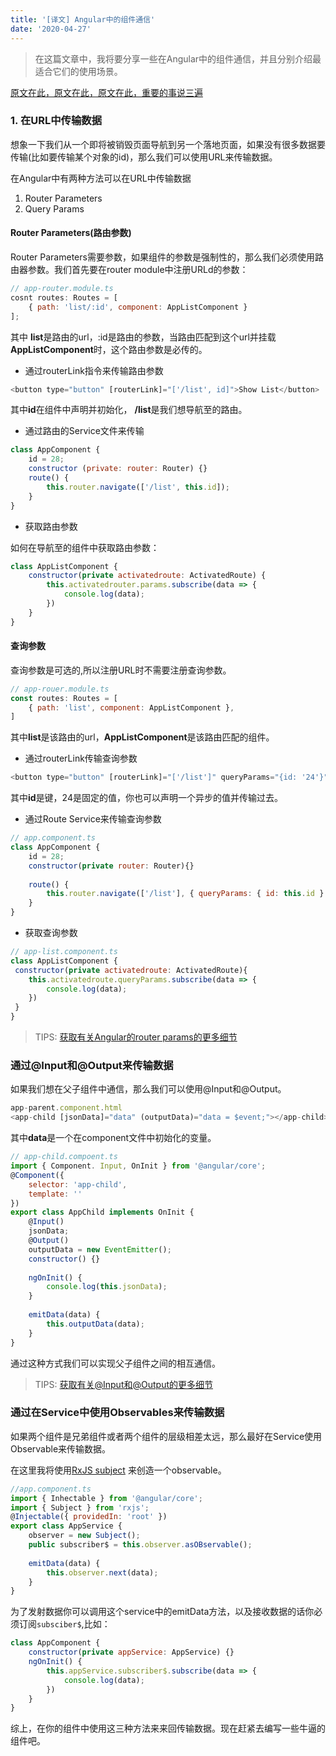 ```yaml
---
title: '[译文] Angular中的组件通信'
date: '2020-04-27'
---
```


> 在这篇文章中，我将要分享一些在Angular中的组件通信，并且分别介绍最适合它们的使用场景。

[原文在此，原文在此，原文在此，重要的事说三遍](https://alligator.io/angular/component-communication/)

### 1. 在URL中传输数据

想象一下我们从一个即将被销毁页面导航到另一个落地页面，如果没有很多数据要传输(比如要传输某个对象的id)，那么我们可以使用URL来传输数据。

在Angular中有两种方法可以在URL中传输数据

1. Router Parameters
2. Query Params

#### Router Parameters(路由参数)

Router Parameters需要参数，如果组件的参数是强制性的，那么我们必须使用路由器参数。我们首先要在router module中注册URLd的参数：

```js
// app-router.module.ts
cosnt routes: Routes = [
	{ path: 'list/:id', component: AppListComponent }
];
```

其中 **list**是路由的url，:id是路由的参数，当路由匹配到这个url并挂载**AppListComponent**时，这个路由参数是必传的。

* 通过routerLink指令来传输路由参数

```js
<button type="button" [routerLink]="['/list', id]">Show List</button>
```

其中**id**在组件中声明并初始化， **/list**是我们想导航至的路由。

* 通过路由的Service文件来传输

```js
class AppComponent {
	id = 28;
	constructor (private: router: Router) {}
	route() {
		this.router.navigate(['/list', this.id]);
	}
}
```

* 获取路由参数

如何在导航至的组件中获取路由参数：

```js
class AppListComponent {
	constructor(private activatedroute: ActivatedRoute) {
		this.activatedrouter.params.subscribe(data => {
			console.log(data);
		})
	}
}
```


#### 查询参数

查询参数是可选的,所以注册URL时不需要注册查询参数。

```js
// app-rouer.module.ts
const routes: Routes = [
	{ path: 'list', component: AppListComponent },
]
```

其中**list**是该路由的url，**AppListComponent**是该路由匹配的组件。

* 通过routerLink传输查询参数

```js
<button type="button" [routerLink]="['/list']" queryParams="{id: '24'}"></button>
```

其中**id**是键，24是固定的值，你也可以声明一个异步的值并传输过去。

* 通过Route Service来传输查询参数

```js
// app.component.ts
class AppComponent {
	id = 28;
	constructor(private router: Router){}
	
	route() {
		this.router.navigate(['/list'], { queryParams: { id: this.id } });
	}
}
```

* 获取查询参数

```js
// app-list.component.ts
class AppListComponent {
 constructor(private activatedroute: ActivatedRoute){
 	this.activatedroute.queryParams.subscribe(data => {
 		console.log(data);
 	})
 }
}
```

> TIPS: [获取有关Angular的router params的更多细节](https://alligator.io/angular/query-parameters/)


### 通过@Input和@Output来传输数据

如果我们想在父子组件中通信，那么我们可以使用@Input和@Output。

```js
app-parent.component.html
<app-child [jsonData]="data" (outputData)="data = $event;"></app-child>
```

其中**data**是一个在component文件中初始化的变量。

```js
// app-child.compoent.ts
import { Component. Input, OnInit } from '@angular/core';
@Component({
	selector: 'app-child',
	template: ''
})
export class AppChild implements OnInit {
	@Input() 
	jsonData;
	@Output()
	outputData = new EventEmitter();
	constructor() {}
	
	ngOnInit() {
		console.log(this.jsonData);
	}
	
	emitData(data) {
		this.outputData(data);
	}
}
```

通过这种方式我们可以实现父子组件之间的相互通信。

> TIPS: [获取有关@Input和@Output的更多细节](https://alligator.io/angular/outputs-angular/)

###  通过在Service中使用Observables来传输数据

如果两个组件是兄弟组件或者两个组件的层级相差太远，那么最好在Service使用Observable来传输数据。

在这里我将使用[RxJS subject](https://alligator.io/rxjs/subjects/) 来创造一个observable。

```js
//app.component.ts
import { Inhectable } from '@angular/core';
import { Subject } from 'rxjs';
@Injectable({ providedIn: 'root' })
export class AppService {
	observer = new Subject();
	public subscriber$ = this.observer.asOBservable();
	
	emitData(data) {
		this.observer.next(data);
	}
}
```

为了发射数据你可以调用这个service中的emitData方法，以及接收数据的话你必须订阅`subsciber$`,比如：

```js
class AppComponent {
	constructor(private appService: AppService) {}
	ngOnInit() {
		this.appService.subscriber$.subscribe(data => {
			console.log(data);
		})
	}
}
```

综上，在你的组件中使用这三种方法来来回传输数据。现在赶紧去编写一些牛逼的组件吧。





































